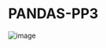 # PANDAS-PP3

![image](https://user-images.githubusercontent.com/34160094/137489025-0b52e14d-c615-48aa-b952-f861757cae66.png)


